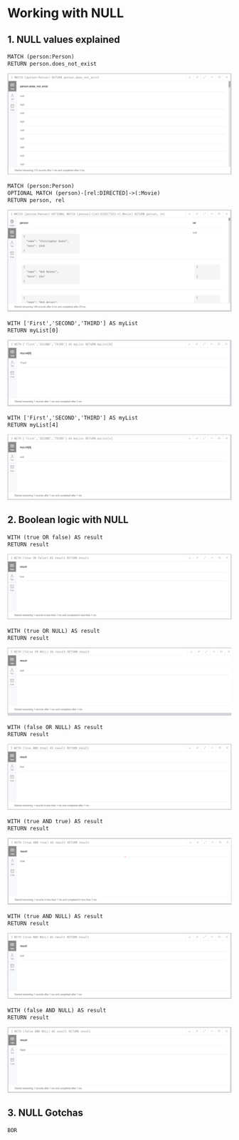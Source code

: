 # Working with NULL

## 1. NULL values explained

```
MATCH (person:Person)
RETURN person.does_not_exist
```

![NULL](img/null1.png)

```
MATCH (person:Person)
OPTIONAL MATCH (person)-[rel:DIRECTED]->(:Movie)
RETURN person, rel
```

![NULL](img/null2.png)

```
WITH ['First','SECOND','THIRD'] AS myList
RETURN myList[0]
```

![NULL](img/null3.png)

```
WITH ['First','SECOND','THIRD'] AS myList
RETURN myList[4]
```

![NULL](img/null4.png)


## 2. Boolean logic with NULL

```
WITH (true OR false) AS result
RETURN result
```

![NULL](img/null5.png)

```
WITH (true OR NULL) AS result
RETURN result
```

![NULL](img/null6.png)

```
WITH (false OR NULL) AS result
RETURN result
```

![NULL](img/null7.png)

```
WITH (true AND true) AS result
RETURN result
```

![NULL](img/null8.png)

```
WITH (true AND NULL) AS result
RETURN result
```

![NULL](img/null9.png)

```
WITH (false AND NULL) AS result
RETURN result
```

![NULL](img/null10.png)

## 3. NULL Gotchas

`BOR`

